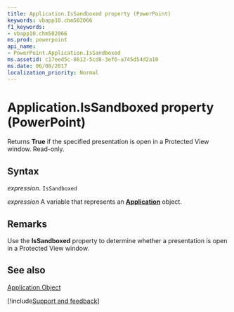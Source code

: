 ```yaml
---
title: Application.IsSandboxed property (PowerPoint)
keywords: vbapp10.chm502066
f1_keywords:
- vbapp10.chm502066
ms.prod: powerpoint
api_name:
- PowerPoint.Application.IsSandboxed
ms.assetid: c17eed5c-8612-5cd8-3ef6-a745d54d2a10
ms.date: 06/08/2017
localization_priority: Normal
---
```



# Application.IsSandboxed property (PowerPoint)

Returns  **True** if the specified presentation is open in a Protected View window. Read-only.


## Syntax

_expression_. `IsSandboxed`

_expression_ A variable that represents an **[Application](PowerPoint.Application.md)** object.


## Remarks

Use the  **IsSandboxed** property to determine whether a presentation is open in a Protected View window.


## See also


[Application Object](PowerPoint.Application.md)

[!include[Support and feedback](~/includes/feedback-boilerplate.md)]